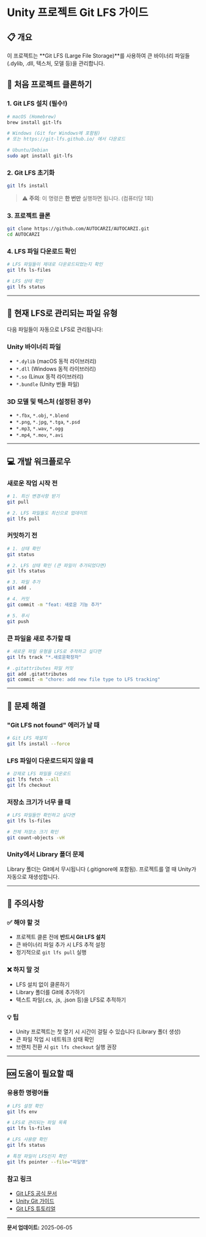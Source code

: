 # Unity 프로젝트 Git LFS 가이드

## 📋 개요
이 프로젝트는 **Git LFS (Large File Storage)**를 사용하여 큰 바이너리 파일들(.dylib, .dll, 텍스처, 모델 등)을 관리합니다.

## 🚀 처음 프로젝트 클론하기

### 1. Git LFS 설치 (필수!)
```bash
# macOS (Homebrew)
brew install git-lfs

# Windows (Git for Windows에 포함됨)
# 또는 https://git-lfs.github.io/ 에서 다운로드

# Ubuntu/Debian
sudo apt install git-lfs
```

### 2. Git LFS 초기화
```bash
git lfs install
```
> ⚠️ **주의**: 이 명령은 **한 번만** 실행하면 됩니다. (컴퓨터당 1회)

### 3. 프로젝트 클론
```bash
git clone https://github.com/AUTOCARZI/AUTOCARZI.git
cd AUTOCARZI
```

### 4. LFS 파일 다운로드 확인
```bash
# LFS 파일들이 제대로 다운로드되었는지 확인
git lfs ls-files

# LFS 상태 확인
git lfs status
```

---

## 📁 현재 LFS로 관리되는 파일 유형

다음 파일들이 자동으로 LFS로 관리됩니다:

### Unity 바이너리 파일
- `*.dylib` (macOS 동적 라이브러리)
- `*.dll` (Windows 동적 라이브러리)
- `*.so` (Linux 동적 라이브러리)
- `*.bundle` (Unity 번들 파일)

### 3D 모델 및 텍스처 (설정된 경우)
- `*.fbx`, `*.obj`, `*.blend`
- `*.png`, `*.jpg`, `*.tga`, `*.psd`
- `*.mp3`, `*.wav`, `*.ogg`
- `*.mp4`, `*.mov`, `*.avi`

---

## 💻 개발 워크플로우

### 새로운 작업 시작 전
```bash
# 1. 최신 변경사항 받기
git pull

# 2. LFS 파일들도 최신으로 업데이트
git lfs pull
```

### 커밋하기 전
```bash
# 1. 상태 확인
git status

# 2. LFS 상태 확인 (큰 파일이 추가되었다면)
git lfs status

# 3. 파일 추가
git add .

# 4. 커밋
git commit -m "feat: 새로운 기능 추가"

# 5. 푸시
git push
```

### 큰 파일을 새로 추가할 때
```bash
# 새로운 파일 유형을 LFS로 추적하고 싶다면
git lfs track "*.새로운확장자"

# .gitattributes 파일 커밋
git add .gitattributes
git commit -m "chore: add new file type to LFS tracking"
```

---

## 🔧 문제 해결

### "Git LFS not found" 에러가 날 때
```bash
# Git LFS 재설치
git lfs install --force
```

### LFS 파일이 다운로드되지 않을 때
```bash
# 강제로 LFS 파일들 다운로드
git lfs fetch --all
git lfs checkout
```

### 저장소 크기가 너무 클 때
```bash
# LFS 파일들만 확인하고 싶다면
git lfs ls-files

# 전체 저장소 크기 확인
git count-objects -vH
```

### Unity에서 Library 폴더 문제
Library 폴더는 Git에서 무시됩니다 (.gitignore에 포함됨).
프로젝트를 열 때 Unity가 자동으로 재생성합니다.

---

## 📝 주의사항

### ✅ 해야 할 것
- 프로젝트 클론 전에 **반드시 Git LFS 설치**
- 큰 바이너리 파일 추가 시 LFS 추적 설정
- 정기적으로 `git lfs pull` 실행

### ❌ 하지 말 것
- LFS 설치 없이 클론하기
- Library 폴더를 Git에 추가하기
- 텍스트 파일(.cs, .js, .json 등)을 LFS로 추적하기

### 💡 팁
- Unity 프로젝트는 첫 열기 시 시간이 걸릴 수 있습니다 (Library 폴더 생성)
- 큰 파일 작업 시 네트워크 상태 확인
- 브랜치 전환 시 `git lfs checkout` 실행 권장

---

## 🆘 도움이 필요할 때

### 유용한 명령어들
```bash
# LFS 설정 확인
git lfs env

# LFS로 관리되는 파일 목록
git lfs ls-files

# LFS 사용량 확인
git lfs status

# 특정 파일이 LFS인지 확인
git lfs pointer --file="파일명"
```

### 참고 링크
- [Git LFS 공식 문서](https://git-lfs.github.io/)
- [Unity Git 가이드](https://docs.unity3d.com/Manual/VersionControl.html)
- [Git LFS 튜토리얼](https://github.com/git-lfs/git-lfs/wiki/Tutorial)

---

**문서 업데이트:** 2025-06-05